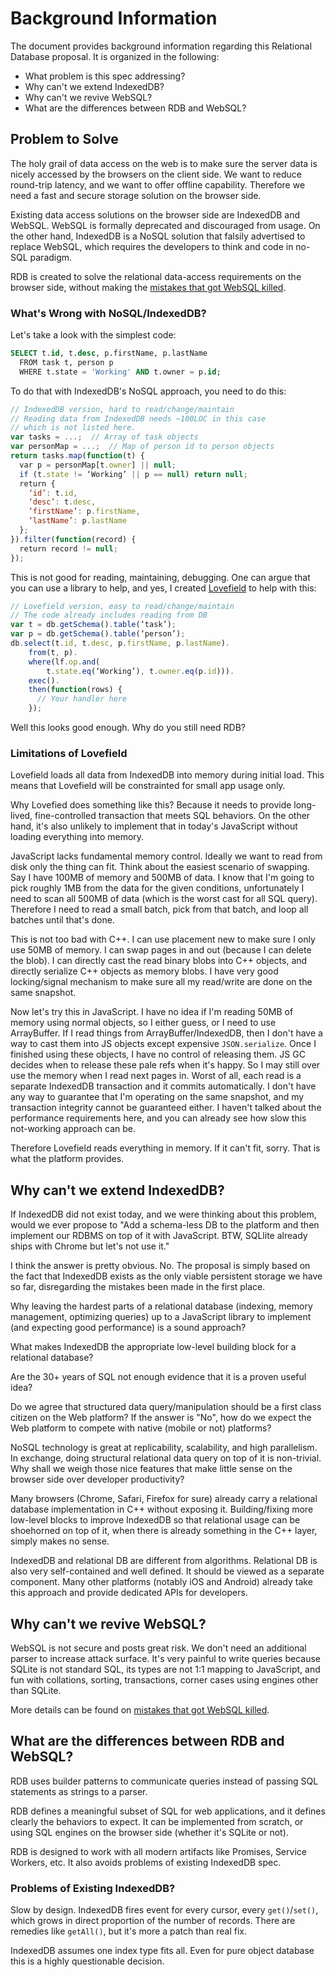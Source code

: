 # Background Information

The document provides background information regarding this Relational Database
proposal. It is organized in the following:

* What problem is this spec addressing?
* Why can't we extend IndexedDB?
* Why can't we revive WebSQL?
* What are the differences between RDB and WebSQL?

## Problem to Solve

The holy grail of data access on the web is to make sure the server data is
nicely accessed by the browsers on the client side. We want to reduce
round-trip latency, and we want to offer offline capability. Therefore we need
a fast and secure storage solution on the browser side.

Existing data access solutions on the browser side are IndexedDB and WebSQL.
WebSQL is formally deprecated and discouraged from usage. On the other hand,
IndexedDB is a NoSQL solution that falsily advertised to replace WebSQL, which
requires the developers to think and code in no-SQL paradigm.

RDB is created to solve the relational data-access requirements on the browser
side, without making the [mistakes that got WebSQL killed](https://hacks.mozilla.org/2010/06/beyond-html5-database-apis-and-the-road-to-indexeddb/).

### What's Wrong with NoSQL/IndexedDB?

Let's take a look with the simplest code:

```sql
SELECT t.id, t.desc, p.firstName, p.lastName
  FROM task t, person p
  WHERE t.state = 'Working' AND t.owner = p.id;
```

To do that with IndexedDB's NoSQL approach, you need to do this:

```javascript
// IndexedDB version, hard to read/change/maintain
// Reading data from IndexedDB needs ~100LOC in this case
// which is not listed here.
var tasks = ...;  // Array of task objects
var personMap = ...;  // Map of person id to person objects
return tasks.map(function(t) {
  var p = personMap[t.owner] || null;
  if (t.state != ‘Working’ || p == null) return null;
  return {
    ‘id’: t.id,
    ‘desc’: t.desc,
    ‘firstName’: p.firstName,
    ‘lastName’: p.lastName
  };
}).filter(function(record) {
  return record != null;
});
```

This is not good for reading, maintaining, debugging. One can argue that you can
use a library to help, and yes, I created
[Lovefield](https://github.com/google/lovefield) to help with this:

```javascript
// Lovefield version, easy to read/change/maintain
// The code already includes reading from DB
var t = db.getSchema().table(‘task’);
var p = db.getSchema().table(‘person’);
db.select(t.id, t.desc, p.firstName, p.lastName).
    from(t, p).
    where(lf.op.and(
        t.state.eq(‘Working’), t.owner.eq(p.id))).
    exec().
    then(function(rows) {
      // Your handler here
    });
```

Well this looks good enough. Why do you still need RDB?

### Limitations of Lovefield

Lovefield loads all data from IndexedDB into memory during initial load. This
means that Lovefield will be constrainted for small app usage only.

Why Lovefied does something like this? Because it needs to provide long-lived,
fine-controlled transaction that meets SQL behaviors. On the other hand, it's
also unlikely to implement that in today's JavaScript without loading everything
into memory.

JavaScript lacks fundamental memory control. Ideally we want to read from disk
only the thing can fit. Think about the easiest scenario of swapping. Say I have
100MB of memory and 500MB of data. I know that I'm going to pick roughly 1MB
from the data for the given conditions, unfortunately I need to scan all 500MB
of data (which is the worst cast for all SQL query). Therefore I need to read a
small batch, pick from that batch, and loop all batches until that's done.

This is not too bad with C++. I can use placement new to make sure I only use
50MB of memory. I can swap pages in and out (because I can delete the blob).
I can directly cast the read binary blobs into C++ objects, and directly
serialize C++ objects as memory blobs. I have very good locking/signal mechanism
to make sure all my read/write are done on the same snapshot.

Now let's try this in JavaScript. I have no idea if I'm reading 50MB of memory
using normal objects, so I either guess, or I need to use ArrayBuffer. If I read
things from ArrayBuffer/IndexedDB, then I don't have a way to cast them into JS
objects except expensive `JSON.serialize`. Once I finished using these objects,
I have no control of releasing them. JS GC decides when to release these pale
refs when it's happy. So I may still over use the memory when I read next pages
in. Worst of all, each read is a separate IndexedDB transaction and it commits
automatically. I don't have any way to guarantee that I'm operating on the same
snapshot, and my transaction integrity cannot be guaranteed either. I haven't
talked about the performance requirements here, and you can already see how slow
this not-working approach can be.

Therefore Lovefield reads everything in memory. If it can't fit, sorry. That is
what the platform provides.


## Why can't we extend IndexedDB?

If IndexedDB did not exist today, and we were thinking about this problem, would
we ever propose to "Add a schema-less DB to the platform and then implement our
RDBMS on top of it with JavaScript. BTW, SQLlite already ships with Chrome but
let's not use it."

I think the answer is pretty obvious. No. The proposal is simply based on the
fact that IndexedDB exists as the only viable persistent storage we have so far,
disregarding the mistakes been made in the first place.

Why leaving the hardest parts of a relational database (indexing, memory
management, optimizing queries) up to a JavaScript library to implement (and
expecting good performance) is a sound approach?

What makes IndexedDB the appropriate low-level building block for a relational
database?

Are the 30+ years of SQL not enough evidence that it is a proven useful idea?

Do we agree that structured data query/manipulation should be a first class
citizen on the Web platform? If the answer is "No", how do we expect the Web
platform to compete with native (mobile or not) platforms?

NoSQL technology is great at replicability, scalability, and high parallelism.
In exchange, doing structural relational data query on top of it is non-trivial.
Why shall we weigh those nice features that make little sense on the browser
side over developer productivity?

Many browsers (Chrome, Safari, Firefox for sure) already carry a relational
database implementation in C++ without exposing it. Building/fixing more
low-level blocks to improve IndexedDB so that relational usage can be shoehorned
on top of it, when there is already something in the C++ layer, simply makes no
sense.

IndexedDB and relational DB are different from algorithms. Relational DB is also
very self-contained and well defined. It should be viewed as a separate
component. Many other platforms (notably iOS and Android) already take this
approach and provide dedicated APIs for developers.


## Why can't we revive WebSQL?

WebSQL is not secure and posts great risk. We don't need an additional parser to
increase attack surface. It's very painful to write queries because SQLite is
not standard SQL, its types are not 1:1 mapping to JavaScript, and fun with
collations, sorting, transactions, corner cases using engines other than SQLite.

More details can be found on [mistakes that got WebSQL killed](https://hacks.mozilla.org/2010/06/beyond-html5-database-apis-and-the-road-to-indexeddb/).


## What are the differences between RDB and WebSQL?

RDB uses builder patterns to communicate queries instead of passing SQL
statements as strings to a parser.

RDB defines a meaningful subset of SQL for web applications, and it defines
clearly the behaviors to expect. It can be implemented from scratch, or using
SQL engines on the browser side (whether it's SQLite or not).

RDB is designed to work with all modern artifacts like Promises, Service
Workers, etc. It also avoids problems of existing IndexedDB spec.

### Problems of Existing IndexedDB?

Slow by design. IndexedDB fires event for every cursor, every `get()`/`set()`,
which grows in direct proportion of the number of records. There are remedies
like `getAll()`, but it's more a patch than real fix.

IndexedDB assumes one index type fits all. Even for pure object database this is
a highly questionable decision.


